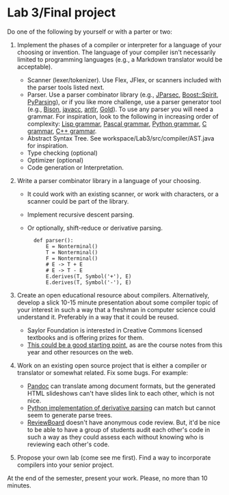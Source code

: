 # Lab 3/Final project

Do one of the following by yourself or with a parter or two:

1. Implement the phases of a compiler or interpreter for a language of your choosing or invention. The language of your compiler isn't necessarily limited to programming languages (e.g., a Markdown translator would be acceptable).
	* Scanner (lexer/tokenizer). Use Flex, JFlex, or scanners included with the parser tools listed next.
	* Parser. Use a parser combinator library (e.g., [JParsec](https://github.com/abailly/jparsec), [Boost::Spirit](http://boost-spirit.com/home/), [PyParsing](http://pyparsing.wikispaces.com/)), or if you like more challenge, use a parser generator tool (e.g., [Bison](http://www.gnu.org/software/bison/), [javacc](https://javacc.java.net/), [antlr](http://www.antlr.org/), [Gold](http://goldparser.org/)).
	To use any parser you will need a grammar. For inspiration, look to the following in increasing order of complexity: [Lisp grammar](http://ragnermagalhaes.blogspot.com/2007/08/bison-lisp-grammar.html), [Pascal grammar](http://www.cs.utexas.edu/~novak/grammar.html), [Python grammar](http://docs.python.org/2/reference/grammar.html), [C grammar](http://www.lysator.liu.se/c/ANSI-C-grammar-y.html), [C++ grammar](http://www.nongnu.org/hcb/).
	* Abstract Syntax Tree. See workspace/Lab3/src/compiler/AST.java for inspiration.
	* Type checking (optional)
	* Optimizer (optional)
	* Code generation or Interpretation.

2. Write a parser combinator library in a language of your choosing.
	* It could work with an existing scanner, or work with characters, or a scanner could be part of the library.
	* Implement recursive descent parsing.
	* Or optionally, shift-reduce or derivative parsing.

			def parser():
				E = Nonterminal()
				T = Nonterminal()
				F = Nonterminal()
				# E -> T + E
				# E -> T - E
				E.derives(T, Symbol('+'), E)
				E.derives(T, Symbol('-'), E)

3. Create an open educational resource about compilers. Alternatively, develop a slick 10-15 minute presentation about some compiler topic of your interest in such a way that a freshman in computer science could understand it. Preferably in a way that it could be reused.
	* Saylor Foundation is interested in Creative Commons licensed textbooks and is offering prizes for them.
	* [This could be a good starting point](https://github.com/lawrancej/CompilerDesign), as are the course notes from this year and other resources on the web.

4. Work on an existing open source project that is either a compiler or translator or somewhat related. Fix some bugs. For example:
	* [Pandoc](http://johnmacfarlane.net/pandoc/) can translate among document formats, but the generated HTML slideshows can't have slides link to each other, which is not nice.
	* [Python implementation of derivative parsing](https://gist.github.com/pervognsen/815b208b86066f6d7a00) can match but cannot seem to generate parse trees.
	* [ReviewBoard](http://www.reviewboard.org/) doesn't have anonymous code review. But, it'd be nice to be able to have a group of students audit each other's code in such a way as they could assess each without knowing who is reviewing each other's code.

5. Propose your own lab (come see me first). Find a way to incorporate compilers into your senior project.

At the end of the semester, present your work. Please, no more than 10 minutes.